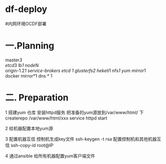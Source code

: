 # df-deploy
#内网环境OCDF部署
# 一.Planning
master*3  
etcd*3 
lb*1 
node*N  
origin-1.2*1 
service-brokers etcd *1
glusterfs*2 
heketi*1 
nfs*1 
yum mirror*1  
docker mirror*1
dns * 1 


# 二. Preparation
    
  1 搭建yum 仓库
     安装httpd服务
     把准备的yum源放到/var/www/html/ 下
     createrepo /var/www/html/xxx
     service httpd start    
     
  2 给机器配置本地yum源
     
     
  3 配置机器互信
     控制机生成key文件 ssh-keygen -t rsa
     配置控制机和其他机器互信  ssh-copy-id root@IP

  4 通过ansible 给所有机器配置yum客户端文件
